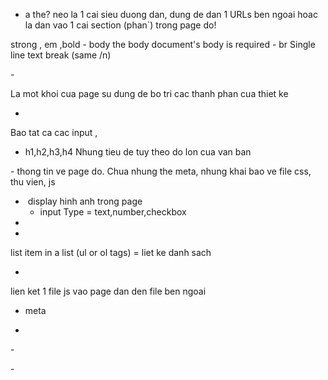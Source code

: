 - a
the? neo la 1 cai sieu duong dan, dung de dan 1 URLs ben ngoai hoac la dan vao 1 cai section (phan`) trong page do!

<p>
strong , em ,bold
- body
the body document's body is required
- br
Single line text break (same /n)

-<div>

La mot khoi cua page su dung de bo tri cac thanh phan cua thiet ke
- <form>
Bao tat ca cac input ,

- h1,h2,h3,h4
Nhung tieu de tuy theo do lon cua van ban

-<head>
thong tin ve page do. Chua nhung the meta, nhung khai bao ve file css, thu vien, js
- <img>
    display hinh anh trong page

    - input
Type = text,number,checkbox
 
 - <li>
 list item in a list (ul or ol tags) = liet ke danh sach
 - <link>
 lien ket 1 file js vao page
 dan den file ben ngoai
 - meta 

 - <selec>

-<span>

-<table>